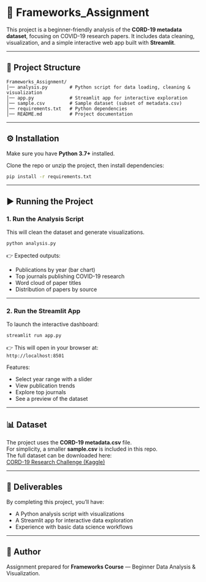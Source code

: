 # 📌 Frameworks_Assignment

This project is a beginner-friendly analysis of the **CORD-19 metadata dataset**, focusing on COVID-19 research papers. It includes data cleaning, visualization, and a simple interactive web app built with **Streamlit**.  

---

## 📂 Project Structure
```
Frameworks_Assignment/
│── analysis.py        # Python script for data loading, cleaning & visualization
│── app.py             # Streamlit app for interactive exploration
│── sample.csv         # Sample dataset (subset of metadata.csv)
│── requirements.txt   # Python dependencies
│── README.md          # Project documentation
```

---

## ⚙️ Installation
Make sure you have **Python 3.7+** installed.  

Clone the repo or unzip the project, then install dependencies:
```bash
pip install -r requirements.txt
```

---

## ▶️ Running the Project

### 1. Run the Analysis Script
This will clean the dataset and generate visualizations.
```bash
python analysis.py
```

👉 Expected outputs:  
- Publications by year (bar chart)  
- Top journals publishing COVID-19 research  
- Word cloud of paper titles  
- Distribution of papers by source  

---

### 2. Run the Streamlit App
To launch the interactive dashboard:
```bash
streamlit run app.py
```

👉 This will open in your browser at:  
`http://localhost:8501`

Features:  
- Select year range with a slider  
- View publication trends  
- Explore top journals  
- See a preview of the dataset  

---

## 📊 Dataset
The project uses the **CORD-19 metadata.csv** file.  
For simplicity, a smaller **sample.csv** is included in this repo.  
The full dataset can be downloaded here:  
[CORD-19 Research Challenge (Kaggle)](https://www.kaggle.com/allen-institute-for-ai/CORD-19-research-challenge)  

---

## 📝 Deliverables
By completing this project, you’ll have:  
- A Python analysis script with visualizations  
- A Streamlit app for interactive data exploration  
- Experience with basic data science workflows  

---

## 🙌 Author
Assignment prepared for **Frameworks Course** — Beginner Data Analysis & Visualization.  
